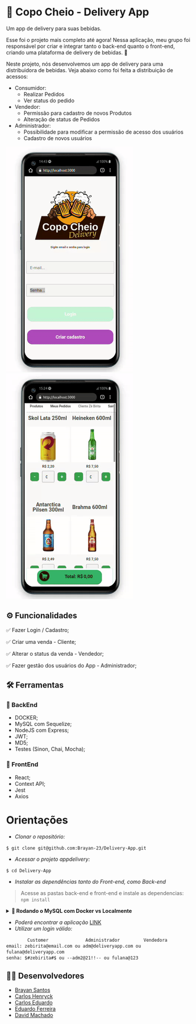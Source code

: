
# :beer: Copo Cheio - Delivery App

Um app de delivery para suas bebidas.

Esse foi o projeto mais completo até agora! Nessa aplicação, meu grupo foi responsável por criar e integrar tanto o back-end quanto o front-end, criando uma plataforma de delivery de bebidas. 🍻

Neste projeto, nós desenvolvemos um app de delivery para uma distribuidora de bebidas. Veja abaixo como foi feita a distribuição de acessos:

- Consumidor:
  - Realizar Pedidos
  - Ver status do pedido
- Vendedor:
  - Permissão para cadastro de novos Produtos
  - Alteração de status de Pedidos
- Administrador:
  - Possibilidade para modificar a permissão de acesso dos usuários
  - Cadastro de novos usuários


![smartphone](https://github.com/Brayan-23/Delivery-App/blob/main/Login.gif)
![smartphone](https://github.com/Brayan-23/Delivery-App/blob/main/Produtos.gif)


## ⚙️ Funcionalidades

✅ Fazer Login / Cadastro;

✅ Criar uma venda - Cliente;

✅ Alterar o status da venda - Vendedor;

✅ Fazer gestão dos usuários do App - Administrador;

## :hammer_and_wrench: Ferramentas 
### 🍮 BackEnd
- DOCKER;
- MySQL com Sequelize;
- NodeJS com Express;
- JWT;
- MD5;
- Testes (Sinon, Chai, Mocha);

### 🍮 FrontEnd
- React;
- Context API;
- Jest
- Axios

# Orientações

- *Clonar o repositório:*

```
$ git clone git@github.com:Brayan-23/Delivery-App.git
```

- *Acessar o projeto appdelivery:*

```
$ cd Delivery-App
```

- *Instalar as dependências tanto do Front-end, como Back-end*

> Acesse as pastas back-end e front-end e instale as dependencias: `npm install`


<details>
  <summary><strong>🐋 Rodando o MySQL com Docker vs Localmente</strong></summary><br />
  
  ## Com Docker


  - Dentro da pasta back-end, rode o `docker-compose` com o comando:
   ```
  $ docker-compose up -d
  ```
  - Esse serviço irá inicializar um container chamado `back_app_delivery` com a imagem do <strong>MySQL</strong>.

  - *Com o container em funcionamento, execute o comando para popular o Banco de Dados:*
  
  ```
  $ npm run db:reset
  ```
  
  - *Por fim, execute em sua respectivas pastas o comando abaixo, para colocar no ar tanto Back-end, quanto Front-end*
   
   ```
   $ npm start
   ```
---
  
  ## Sem Docker
 
  - *Execute o comando para popular o Banco de Dados:*
  
  ```
  $ npm run db:reset
  ```
  - *Execute em sua respectivas pastas o comando abaixo, para colocar no ar tanto Back-end, quanto Front-end*
  
   ```
   $ npm start
   ```
   
   ⚠ Atenção ⚠: Caso opte por utilizar localmente, necessarimente você precisa ter o <strong>MySQL</strong> instalado e funcionando.. 
   
  <br/>
</details>

- *Poderá encontrar a aplicação* [LINK](http://localhost:3000/)
- *Utilizar um login válido:*
```
        Customer              Administrador         Vendedora
email: zebirita@email.com ou adm@deliveryapp.com ou fulana@deliveryapp.com
senha: $#zebirita#$ ou --adm2@21!!-- ou fulana@123
```
## 👨‍💻 Desenvolvedores

- [Brayan Santos](https://www.linkedin.com/in/braka/)
- [Carlos Henryck](https://www.linkedin.com/in/carlos-henryck-dev/)
- [Carlos Eduardo](https://www.linkedin.com/in/eduardosantos0418/)
- [Eduardo Ferreira](https://www.linkedin.com/in/eduardo-ferreira-da-costa-desenvolvedor/)
- [David Machado](https://www.linkedin.com/in/david-machado-dev/)
